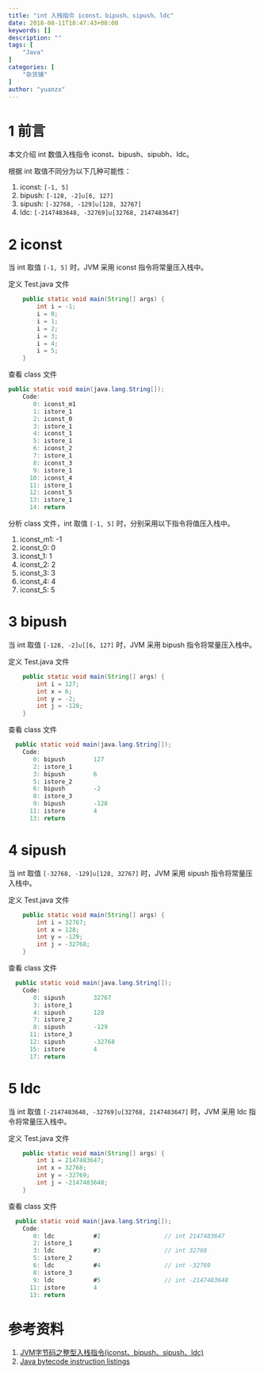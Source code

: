 ```yaml
---
title: "int 入栈指令 iconst、bipush、sipush、ldc"
date: 2018-08-11T18:47:43+08:00
keywords: []
description: ""
tags: [
    "Java"
]
categories: [
    "杂货铺"
]
author: "yuanzx"
---
```


# 1 前言

本文介绍 int 数值入栈指令 iconst、bipush、sipubh、Idc。

根据 int 取值不同分为以下几种可能性：

1. iconst: `[-1, 5]`
2. bipush: `[-128, -2]∪[6, 127]`
3. sipush: `[-32768, -129]∪[128, 32767]`
4. ldc: `[-2147483648, -32769]∪[32768, 2147483647]`

# 2 iconst

当 int 取值 `[-1, 5]` 时，JVM 采用 iconst 指令将常量压入栈中。

定义 Test.java 文件

```java
    public static void main(String[] args) {
        int i = -1;
        i = 0;
        i = 1;
        i = 2;
        i = 3;
        i = 4;
        i = 5;
    }
```

查看 class 文件

```java
public static void main(java.lang.String[]);
    Code:
       0: iconst_m1
       1: istore_1
       2: iconst_0
       3: istore_1
       4: iconst_1
       5: istore_1
       6: iconst_2
       7: istore_1
       8: iconst_3
       9: istore_1
      10: iconst_4
      11: istore_1
      12: iconst_5
      13: istore_1
      14: return
```

分析 class 文件，int 取值 `[-1, 5]` 时，分别采用以下指令将值压入栈中。

1. iconst_m1: -1
2. iconst_0: 0
3. iconst_1: 1
4. iconst_2: 2
5. iconst_3: 3
6. iconst_4: 4
7. iconst_5: 5

# 3 bipush

当 int 取值 `[-128, -2]∪[[6, 127]` 时，JVM 采用 bipush 指令将常量压入栈中。

定义 Test.java 文件

```java
    public static void main(String[] args) {
        int i = 127;
        int x = 6;
        int y = -2;
        int j = -128;
    }
```

查看 class 文件


```java
  public static void main(java.lang.String[]);
    Code:
       0: bipush        127
       2: istore_1
       3: bipush        6
       5: istore_2
       6: bipush        -2
       8: istore_3
       9: bipush        -128
      11: istore        4
      13: return
```

# 4 sipush

当 int 取值 `[-32768, -129]∪[128, 32767]` 时，JVM 采用 sipush 指令将常量压入栈中。

定义 Test.java 文件

```java
    public static void main(String[] args) {
        int i = 32767;
        int x = 128;
        int y = -129;
        int j = -32768;
    }
```

查看 class 文件

```java
  public static void main(java.lang.String[]);
    Code:
       0: sipush        32767
       3: istore_1
       4: sipush        128
       7: istore_2
       8: sipush        -129
      11: istore_3
      12: sipush        -32768
      15: istore        4
      17: return
```

# 5 ldc

当 int 取值 `[-2147483648, -32769]∪[32768, 2147483647]` 时，JVM 采用 ldc 指令将常量压入栈中。

定义 Test.java 文件

```java
    public static void main(String[] args) {
        int i = 2147483647;
        int x = 32768;
        int y = -32769;
        int j = -2147483648;
    }
```

查看 class 文件

```java
  public static void main(java.lang.String[]);
    Code:
       0: ldc           #2                  // int 2147483647
       2: istore_1
       3: ldc           #3                  // int 32768
       5: istore_2
       6: ldc           #4                  // int -32769
       8: istore_3
       9: ldc           #5                  // int -2147483648
      11: istore        4
      13: return
```

# 参考资料

1. [JVM字节码之整型入栈指令(iconst、bipush、sipush、ldc)](http://www.linmuxi.com/2016/02/25/jvm-int-pushstack-01/)
2. [Java bytecode instruction listings](https://en.wikipedia.org/wiki/Java_bytecode_instruction_listings)
